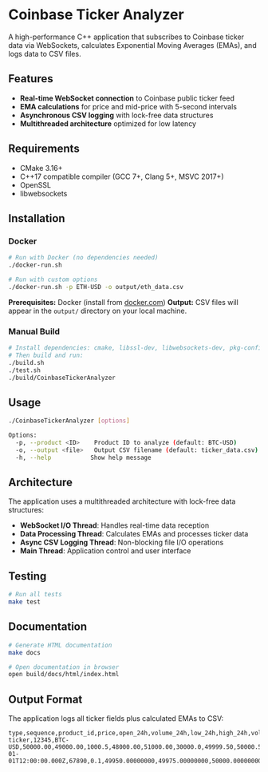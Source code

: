 # Coinbase Ticker Analyzer

A high-performance C++ application that subscribes to Coinbase ticker data via WebSockets, calculates Exponential Moving Averages (EMAs), and logs data to CSV files.

## Features

- **Real-time WebSocket connection** to Coinbase public ticker feed
- **EMA calculations** for price and mid-price with 5-second intervals
- **Asynchronous CSV logging** with lock-free data structures
- **Multithreaded architecture** optimized for low latency

## Requirements

- CMake 3.16+
- C++17 compatible compiler (GCC 7+, Clang 5+, MSVC 2017+)
- OpenSSL
- libwebsockets

## Installation

### Docker
```bash
# Run with Docker (no dependencies needed)
./docker-run.sh

# Run with custom options
./docker-run.sh -p ETH-USD -o output/eth_data.csv
```

**Prerequisites:** Docker (install from [docker.com](https://docs.docker.com/get-docker/))
**Output:** CSV files will appear in the `output/` directory on your local machine.

### Manual Build
```bash
# Install dependencies: cmake, libssl-dev, libwebsockets-dev, pkg-config
# Then build and run:
./build.sh
./test.sh
./build/CoinbaseTickerAnalyzer
```

## Usage

```bash
./CoinbaseTickerAnalyzer [options]

Options:
  -p, --product <ID>    Product ID to analyze (default: BTC-USD)
  -o, --output <file>   Output CSV filename (default: ticker_data.csv)
  -h, --help           Show help message
```

## Architecture

The application uses a multithreaded architecture with lock-free data structures:

- **WebSocket I/O Thread**: Handles real-time data reception
- **Data Processing Thread**: Calculates EMAs and processes ticker data
- **Async CSV Logging Thread**: Non-blocking file I/O operations
- **Main Thread**: Application control and user interface

## Testing

```bash
# Run all tests
make test

```

## Documentation

```bash
# Generate HTML documentation
make docs

# Open documentation in browser
open build/docs/html/index.html
```

## Output Format

The application logs all ticker fields plus calculated EMAs to CSV:

```csv
type,sequence,product_id,price,open_24h,volume_24h,low_24h,high_24h,volume_30d,best_bid,best_ask,side,time,trade_id,last_size,price_ema,mid_price_ema,mid_price
ticker,12345,BTC-USD,50000.00,49000.00,1000.5,48000.00,51000.00,30000.0,49999.50,50000.50,buy,2024-01-01T12:00:00.000Z,67890,0.1,49950.00000000,49975.00000000,50000.00000000
```

